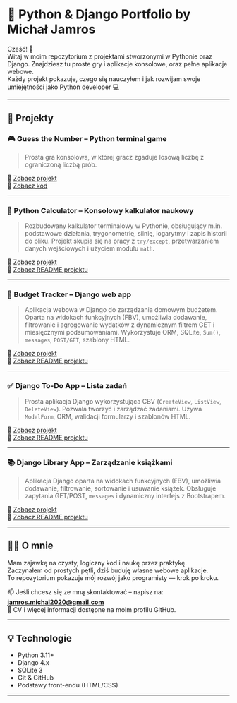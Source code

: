 # 🧠 Python & Django Portfolio by Michał Jamros

Cześć! 👋  
Witaj w moim repozytorium z projektami stworzonymi w Pythonie oraz Django. Znajdziesz tu  proste gry i aplikacje konsolowe, oraz pełne aplikacje webowe.  
Każdy projekt pokazuje, czego się nauczyłem i jak rozwijam swoje umiejętności jako Python developer 💻

---

## 🚀 Projekty

### 🎮 Guess the Number – Python terminal game  
> Prosta gra konsolowa, w której gracz zgaduje losową liczbę z ograniczoną liczbą prób.

🔗 [Zobacz projekt](https://github.com/michu1810/Portfolio/tree/main/guess-number)  
🔎 [Zobacz kod](https://github.com/michu1810/Portfolio/blob/main/guess-number/gamescript.py)

---

### 🧮 Python Calculator – Konsolowy kalkulator naukowy

> Rozbudowany kalkulator terminalowy w Pythonie, obsługujący m.in. podstawowe działania, trygonometrię, silnię, logarytmy i zapis historii do pliku. Projekt skupia się na pracy z `try/except`, przetwarzaniem danych wejściowych i użyciem modułu `math`.

🔗 [Zobacz projekt](https://github.com/michu1810/Portfolio/tree/main/python-calculator)  
📄 [Zobacz README projektu](https://github.com/michu1810/Portfolio/blob/main/python-calculator/README.md)

---

### 💸 Budget Tracker – Django web app  
> Aplikacja webowa w Django do zarządzania domowym budżetem. Oparta na widokach funkcyjnych (FBV), umożliwia dodawanie, filtrowanie i agregowanie wydatków z dynamicznym filtrem GET i miesięcznymi podsumowaniami. Wykorzystuje ORM, SQLite, `Sum()`, `messages`, `POST/GET`, szablony HTML.

🔗 [Zobacz projekt](https://github.com/michu1810/Portfolio/tree/main/django-budget/Budzet)  
📄 [Zobacz README projektu](https://github.com/michu1810/Portfolio/blob/main/django-budget/README.md)

---

### ✅ Django To-Do App – Lista zadań  
> Prosta aplikacja Django wykorzystująca CBV (`CreateView`, `ListView`, `DeleteView`). Pozwala tworzyć i zarządzać zadaniami. Używa `ModelForm`, ORM, walidacji formularzy i szablonów HTML.

🔗 [Zobacz projekt](https://github.com/michu1810/Portfolio/tree/main/django-todo)  
📄 [Zobacz README projektu](https://github.com/michu1810/Portfolio/blob/main/django-todo/README.md)

---

### 📚 Django Library App – Zarządzanie książkami  
> Aplikacja Django oparta na widokach funkcyjnych (FBV), umożliwia dodawanie, filtrowanie, sortowanie i usuwanie książek. Obsługuje zapytania GET/POST, `messages` i dynamiczny interfejs z Bootstrapem.

🔗 [Zobacz projekt](https://github.com/michu1810/Portfolio/tree/main/django-library)  
📄 [Zobacz README projektu](https://github.com/michu1810/Portfolio/blob/main/django-library/README.md)

---

## 👨‍💻 O mnie

Mam zajawkę na czysty, logiczny kod i naukę przez praktykę.  
Zaczynałem od prostych pętli, dziś buduję własne webowe aplikacje.  
To repozytorium pokazuje mój rozwój jako programisty — krok po kroku.

📫 Jeśli chcesz się ze mną skontaktować – napisz na: **jamros.michal2020@gmail.com**  
📄 CV i więcej informacji dostępne na moim profilu GitHub.

---

## 💡 Technologie

- Python 3.11+
- Django 4.x
- SQLite 3
- Git & GitHub
- Podstawy front-endu (HTML/CSS)

---
